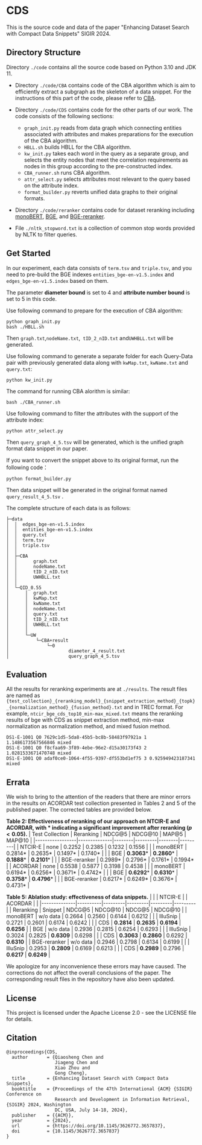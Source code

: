 # CDS

This is the source code and data of the paper "Enhancing Dataset Search with Compact Data Snippets" SIGIR 2024.

## Directory Structure

Directory `./code` contains all the source code based on Python 3.10 and JDK 11.

+ Directory `./code/CBA` contains code of the CBA algorithm which is aim to efficiently extract a subgraph as the skeleton of a data snippet.
  For the instructions of this part of the code, please refer to [CBA](https://github.com/nju-websoft/CBA).

+ Directory `./code/CDS` contains code for the other parts of our work.
  The code consists of the following sections:
  + `graph_init.py` reads from data graph which connecting entities associated with attributes and  makes preparations for the execution of the CBA algorithm.
  + `HBLL.sh` builds HBLL for the CBA algorithm.
  + `kw_init.py`  takes each word in the query as a separate group, and selects the entity nodes that meet the correlation requirements as nodes in this group according to the pre-constructed index.
  + `CBA_runner.sh` runs CBA algorithm.
  + `attr_select.py` selects attributes most relevant to the query based on the attribute index.
  + `format_builder.py` reverts unified data graphs to their original formats.

+ Directory `./code/reranker` contains code for dataset reranking including [monoBERT](https://huggingface.co/castorini/monobert-large-msmarco), [BGE](https://huggingface.co/BAAI/bge-large-en-v1.5), and [BGE-reranker](https://huggingface.co/BAAI/bge-reranker-large).

+ File `./nltk_stopword.txt` is a collection of common stop words provided by NLTK to filter queries.

## Get Started

In our experiment, each data consists of `term.tsv`  and `triple.tsv`, and you need to pre-build the BGE indexes `entities_bge-en-v1.5.index` and `edges_bge-en-v1.5.index` based on them.

The parameter **diameter bound** is set to 4 and **attribute number bound** is set to 5 in this code.

Use following command to prepare for the execution of CBA algorithm:

```
python graph_init.py
bash ./HBLL.sh
```

Then `graph.txt`,`nodeName.txt`,` tID_2_nID.txt` and`UWHBLL.txt` will be generated.

Use following command to generate a separate folder for each Query-Data pair with previously generated data along with `kwMap.txt`, `kwName.txt` and `query.txt`:

```
python kw_init.py
```

The command for running CBA alorithm is similar:

```
bash ./CBA_runner.sh
```

Use following command to filter the attributes with the support of the attribute index:

```
python attr_select.py
```

Then `query_graph_4_5.tsv` will be generated, which is the unified graph format data snippet in our paper.

If you want to convert the snippet above to its original format, run the following code：

```
python format_builder.py
```

Then data snippet will be generated in the original format named  `query_result_4_5.tsv` .

The complete structure of each data is as follows:

```
├─data
│  │  edges_bge-en-v1.5.index
│  │  entities_bge-en-v1.5.index
│  │  query.txt
│  │  term.tsv
│  │  triple.tsv
│  │
│  ├─CBA
│  │      graph.txt
│  │      nodeName.txt
│  │      tID_2_nID.txt
│  │      UWHBLL.txt
│  │
│  └─QID_0.55
│      │  graph.txt
│      │  kwMap.txt
│      │  kwName.txt
│      │  nodeName.txt
│      │  query.txt
│      │  tID_2_nID.txt
│      │  UWHBLL.txt
│      │
│      └─UW
│          └─CBA+result
│              └─0
│                      diameter_4_result.txt
│                      query_graph_4_5.tsv
```

## Evaluation

All the results for reranking experiments are at `./results`. The result files are named as `{test_collection}_{reranking_model}_{snippet_extraction_method}_{topk}_{normalization_method}_{fusion_method}.txt` and in TREC format. For example, `ntcir_bge_cds_top10_min-max_mixed.txt` means the reranking results of bge with CDS as snippet extraction method, min-max normalization as normalization method, and mixed fusion method.

```
DS1-E-1001 Q0 7629c1d5-5da8-45b5-bc8b-58483f97921a 1 1.1486173567566846 mixed
DS1-E-1001 Q0 f8cfaa69-3f89-4ebe-96e2-d15a30173f43 2 1.0281533671470748 mixed
DS1-E-1001 Q0 adaf0ce0-1064-4f55-9397-df553bd1ef75 3 0.925949423187341 mixed
```

## Errata

We wish to bring to the attention of the readers that there are minor errors in the results on ACORDAR test collection presented in Tables 2 and 5 of the published paper. The corrected tables are provided below.

**Table 2: Effectiveness of reranking of our approach on NTCIR-E and ACORDAR, with * indicating a significant improvement after reranking ($p<0.05$).**
| Test Collection | Reranking    | NDCG@5 | NDCG@10 | MAP@5  | MAP@10  |
|-----------------|--------------|--------|---------|--------|---------|
| NTCIR-E         | none         | 0.2252 | 0.2385  | 0.1232 | 0.1556  |
|                 | monoBERT     | 0.2814* | 0.2635*  | 0.1497* | 0.1740*  |
|                 | BGE          | **0.3063*** | **0.2860***  | **0.1888*** | **0.2101***  |
|                 | BGE-reranker | 0.2989* | 0.2796*  | 0.1761* | 0.1994*  |
| ACORDAR         | none         | 0.5538 | 0.5877  | 0.3198 | 0.4538  |
|                 | monoBERT     | 0.6194* | 0.6256*  | 0.3671* | 0.4742*  |
|                 | BGE          | **0.6292*** | **0.6310***  | **0.3758*** | **0.4796***  |
|                 | BGE-reranker | 0.6217* | 0.6249*  | 0.3676* | 0.4731*  |


**Table 5: Ablation study: effectiveness of data snippets.**
|              |          | NTCIR-E |         | ACORDAR |         |
|--------------|----------|---------|---------|---------|---------|
| Reranking    | Snippet  | NDCG@5  | NDCG@10 | NDCG@5  | NDCG@10 |
| monoBERT     | w/o data | 0.2664  | 0.2560  | 0.6144  | 0.6212  |
|              | IlluSnip | 0.2721  | 0.2601  | 0.6174  | 0.6242  |
|              | CDS      | **0.2814**  | **0.2635**  | **0.6194**  | **0.6256**  |
| BGE          | w/o data | 0.2936  | 0.2815  | 0.6254  | 0.6293  |
|              | IlluSnip | 0.3024  | 0.2825  | **0.6309**  | 0.6298  |
|              | CDS      | **0.3063**  | **0.2860**  | 0.6292  | **0.6310**  |
| BGE-reranker | w/o data | 0.2946  | 0.2798  | 0.6134  | 0.6199  |
|              | IlluSnip | 0.2953  | **0.2809**  | 0.6169  | 0.6213  |
|              | CDS      | **0.2989**  | 0.2796  | **0.6217**  | **0.6249**  |



We apologize for any inconvenience these errors may have caused. The corrections do not affect the overall conclusions of the paper. The corresponding result files in the repository have also been updated.


## License
This project is licensed under the Apache License 2.0 - see the LICENSE file for details.

## Citation

```
@inproceedings{CDS,
  author       = {Qiaosheng Chen and
                  Jiageng Chen and
                  Xiao Zhou and
                  Gong Cheng},
  title        = {Enhancing Dataset Search with Compact Data Snippets},
  booktitle    = {Proceedings of the 47th International {ACM} {SIGIR} Conference on
                  Research and Development in Information Retrieval, {SIGIR} 2024, Washington
                  DC, USA, July 14-18, 2024},
  publisher    = {{ACM}},
  year         = {2024},
  url          = {https://doi.org/10.1145/3626772.3657837},
  doi          = {10.1145/3626772.3657837}
}
```
